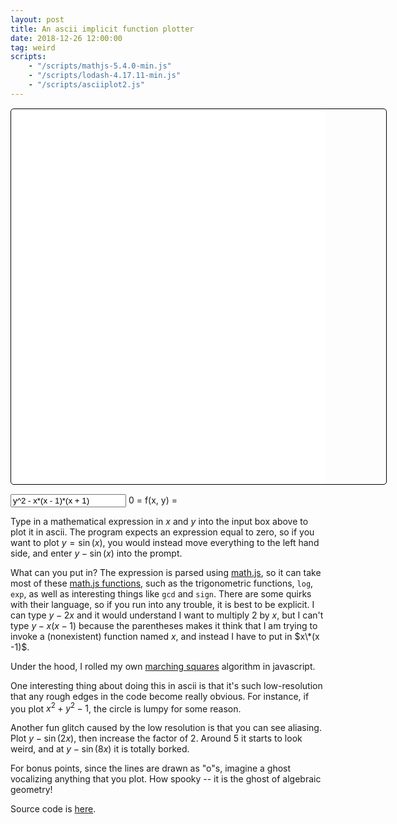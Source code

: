 ```yaml
---
layout: post
title: An ascii implicit function plotter
date: 2018-12-26 12:00:00
tag: weird
scripts:
    - "/scripts/mathjs-5.4.0-min.js"
    - "/scripts/lodash-4.17.11-min.js"
    - "/scripts/asciiplot2.js"
---
```



<div id="container">
<div id="space"></div>
<span id="measure"></span>
</div>
<div>
<div class="input-field text-darken-2">
<input id="equation" type="text" placeholder="y^2 - x*(x - 1)*(x + 1)">
<label for="equation">0 = f(x, y) = </label>
</div>
<span id="error"></span>
</div>

Type in a mathematical expression in $x$ and $y$ into the input box above to plot it in ascii. The program expects an expression equal to zero, so if you want to plot $y = \sin(x)$, you would instead move everything to the left hand side, and enter $y - \sin(x)$ into the prompt.

What can you put in? The expression is parsed using [math.js](http://mathjs.org), so it can take most of these [math.js functions](http://mathjs.org/docs/reference/functions.html), such as the trigonometric functions, `log`, `exp`, as well as interesting things like `gcd` and `sign`. There are some quirks with their language, so if you run into any trouble, it is best to be explicit. I can type $y - 2x$ and it would understand I want to multiply $2$ by $x$, but I can't type
$y - x(x-1)$ because the parentheses makes it think that I am trying to invoke a (nonexistent) function named $x$, and instead I have to put in $x\*(x -1)$.

Under the hood, I rolled my own [marching squares](https://en.wikipedia.org/wiki/Marching_cubes) algorithm in javascript.

One interesting thing about doing this in ascii is that it's such low-resolution that any rough edges in the code become really obvious. For instance, if you plot $x^2 + y^2 - 1$, the circle is lumpy for some reason.

Another fun glitch caused by the low resolution is that you can see aliasing. Plot $y - \sin(2x)$, then increase the factor of $2$. Around $5$ it starts to look weird, and at $y - \sin(8x)$ it is totally borked.

For bonus points, since the lines are drawn as "o"s, imagine a ghost vocalizing anything that you plot. How spooky -- it is the ghost of algebraic geometry!

Source code is [here](https://github.com/samzhang111/marchingcubes-ascii).

<style>
    #container {
		margin: 1em 0;
        font-family: monospace;
        font-size: 15px;
        background-color: white;
    }
    #space {
        min-height: 600px;
        min-width: 600px;
        white-space: pre;
        border: solid 1px black;
        border-radius: 5px;
    }
    #measure {
        position: absolute;
        white-space: pre-line;
        visibility: hidden;
        height: auto;
        width: auto;
        padding: 0;
        margin: 0;
    }

    #error{
        color: red;
    }

    input::placeholder {
        color: black !important;
    }
</style>

